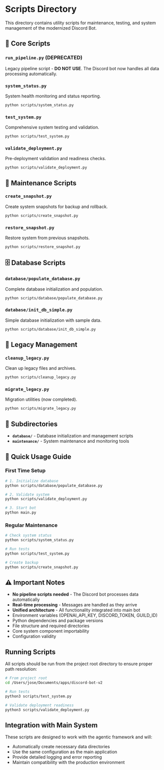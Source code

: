 # Scripts Directory

This directory contains utility scripts for maintenance, testing, and system management of the modernized Discord Bot.

## 🚀 Core Scripts

### **`run_pipeline.py`** (DEPRECATED)
Legacy pipeline script - **DO NOT USE**. The Discord bot now handles all data processing automatically.

### **`system_status.py`**
System health monitoring and status reporting.
```bash
python scripts/system_status.py
```

### **`test_system.py`**
Comprehensive system testing and validation.
```bash
python scripts/test_system.py
```

### **`validate_deployment.py`**
Pre-deployment validation and readiness checks.
```bash
python scripts/validate_deployment.py
```

## 🔧 Maintenance Scripts

### **`create_snapshot.py`**
Create system snapshots for backup and rollback.
```bash
python scripts/create_snapshot.py
```

### **`restore_snapshot.py`**
Restore system from previous snapshots.
```bash
python scripts/restore_snapshot.py
```

## 🗄️ Database Scripts

### **`database/populate_database.py`**
Complete database initialization and population.
```bash
python scripts/database/populate_database.py
```

### **`database/init_db_simple.py`**
Simple database initialization with sample data.
```bash
python scripts/database/init_db_simple.py
```

## 🧹 Legacy Management

### **`cleanup_legacy.py`**
Clean up legacy files and archives.
```bash
python scripts/cleanup_legacy.py
```

### **`migrate_legacy.py`**
Migration utilities (now completed).
```bash
python scripts/migrate_legacy.py
```

## 📁 Subdirectories

- **`database/`** - Database initialization and management scripts
- **`maintenance/`** - System maintenance and monitoring tools

## 🎯 Quick Usage Guide

### First Time Setup
```bash
# 1. Initialize database
python scripts/database/populate_database.py

# 2. Validate system
python scripts/validate_deployment.py

# 3. Start bot
python main.py
```

### Regular Maintenance
```bash
# Check system status
python scripts/system_status.py

# Run tests
python scripts/test_system.py

# Create backup
python scripts/create_snapshot.py
```

## ⚠️ Important Notes

- **No pipeline scripts needed** - The Discord bot processes data automatically
- **Real-time processing** - Messages are handled as they arrive
- **Unified architecture** - All functionality integrated into main bot
- Environment variables (OPENAI_API_KEY, DISCORD_TOKEN, GUILD_ID)
- Python dependencies and package versions
- File structure and required directories
- Core system component importability
- Configuration validity

## Running Scripts

All scripts should be run from the project root directory to ensure proper path resolution:

```bash
# From project root
cd /Users/jose/Documents/apps/discord-bot-v2

# Run tests
python3 scripts/test_system.py

# Validate deployment readiness
python3 scripts/validate_deployment.py
```

## Integration with Main System

These scripts are designed to work with the agentic framework and will:
- Automatically create necessary data directories
- Use the same configuration as the main application
- Provide detailed logging and error reporting
- Maintain compatibility with the production environment
